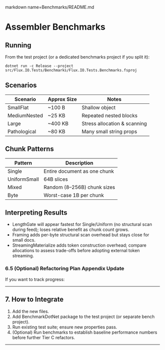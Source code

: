 markdown name=Benchmarks/README.md
# Assembler Benchmarks

## Running

From the test project (or a dedicated benchmarks project if you split it):

```
dotnet run -c Release --project src/Flux.IO.Tests/Benchmarks/Flux.IO.Tests.Benchmarks.fsproj
```

## Scenarios

| Scenario | Approx Size | Notes |
|----------|-------------|------|
| SmallFlat | ~100 B | Shallow object |
| MediumNested | ~25 KB | Repeated nested blocks |
| Large | ~400 KB | Stress allocation & scanning |
| Pathological | ~80 KB | Many small string props |

## Chunk Patterns

| Pattern | Description |
|---------|-------------|
| Single | Entire document as one chunk |
| UniformSmall | 64B slices |
| Mixed | Random (8–256B) chunk sizes |
| Byte | Worst-case 1B per chunk |

## Interpreting Results

- LengthGate will appear fastest for Single/Uniform (no structural scan during feed); loses relative benefit as chunk count grows.
- Framing adds per-byte structural scan overhead but stays close for small docs.
- StreamingMaterialize adds token construction overhead; compare allocations to assess trade-offs before adopting external token streaming.


### 6.5 (Optional) Refactoring Plan Appendix Update

If you want to track progress:



---

## 7. How to Integrate

1. Add the new files.
2. Add BenchmarkDotNet package to the test project (or separate bench project).
3. Run existing test suite; ensure new properties pass.
4. (Optional) Run benchmarks to establish baseline performance numbers before further Tier C refactors.

---